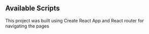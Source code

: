 ## Available Scripts

This project was built using Create React App and React router for navigating the pages
